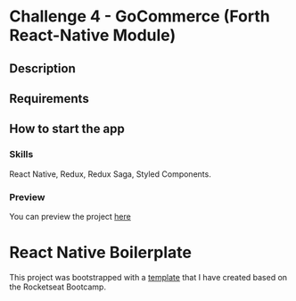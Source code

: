 # Challenge 4 - GoCommerce (Forth React-Native Module)

## Description

## Requirements

## How to start the app

### Skills

React Native, Redux, Redux Saga, Styled Components.

### Preview

You can preview the project [here]()

# React Native Boilerplate

This project was bootstrapped with a [template](https://github.com/lcnogueira/react-native-boilerplate) that I have created based on the Rocketseat Bootcamp.

